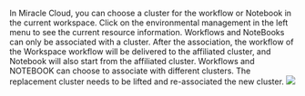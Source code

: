 In Miracle Cloud, you can choose a cluster for the workflow or Notebook in the current workspace. Click on the environmental management in the left menu to see the current resource information. Workflows and NoteBooks can only be associated with a cluster. After the association, the workflow of the Workspace workflow will be delivered to the affiliated cluster, and Notebook will also start from the affiliated cluster. Workflows and NOTEBOOK can choose to associate with different clusters. The replacement cluster needs to be lifted and re-associated the new cluster.
![](https://portal.volccdn.com/obj/volcfe/cloud-universal-doc/upload_39dde7eda883303b14db2e0077bd16fa.png)
